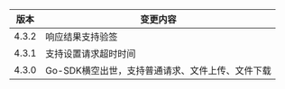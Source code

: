 | 版本    | 变更内容                        |
|-------|-----------------------------|
| 4.3.2 | 响应结果支持验签                    |
| 4.3.1 | 支持设置请求超时时间                  |
| 4.3.0 | Go-SDK横空出世，支持普通请求、文件上传、文件下载 |
